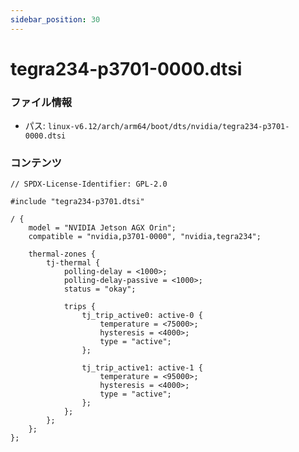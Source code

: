 ```yaml
---
sidebar_position: 30
---
```

# tegra234-p3701-0000.dtsi

### ファイル情報

- パス: `linux-v6.12/arch/arm64/boot/dts/nvidia/tegra234-p3701-0000.dtsi`

### コンテンツ

```dtsi
// SPDX-License-Identifier: GPL-2.0

#include "tegra234-p3701.dtsi"

/ {
	model = "NVIDIA Jetson AGX Orin";
	compatible = "nvidia,p3701-0000", "nvidia,tegra234";

	thermal-zones {
		tj-thermal {
			polling-delay = <1000>;
			polling-delay-passive = <1000>;
			status = "okay";

			trips {
				tj_trip_active0: active-0 {
					temperature = <75000>;
					hysteresis = <4000>;
					type = "active";
				};

				tj_trip_active1: active-1 {
					temperature = <95000>;
					hysteresis = <4000>;
					type = "active";
				};
			};
		};
	};
};

```
